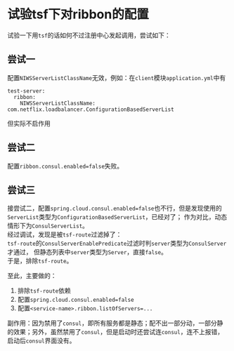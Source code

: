 # 试验tsf下对ribbon的配置

试验一下用```tsf```的话如何不过注册中心发起调用，尝试如下：

## 尝试一

配置```NIWSServerListClassName```无效，例如：在```client```模块```application.yml```中有
```
test-server:
  ribbon:
    NIWSServerListClassName: com.netflix.loadbalancer.ConfigurationBasedServerList
```
但实际不启作用

## 尝试二

配置```ribbon.consul.enabled=false```失败。

## 尝试三

接尝试二，配置```spring.cloud.consul.enabled=false```也不行，但是发现使用的```ServerList```类型为```ConfigurationBasedServerList```，已经对了；
作为对比，动态情形下为```ConsulServerList```。  
经过调试，发现是被```tsf-route```过滤掉了：  
```tsf-route```的```ConsulServerEnablePredicate```过滤时判```server```类型为```ConsulServer```才通过，
但静态列表中```server```类型为```Server```，直接```false```。  
于是，排除```tsf-route```。  

至此，主要做的：
1. 排除```tsf-route```依赖
1. 配置```spring.cloud.consul.enabled=false```
1. 配置```<service-name>.ribbon.listOfServers=...```

副作用：因为禁用了```consul```，即所有服务都是静态；配不出一部分动，一部分静的效果；另外，虽然禁用了```consul```，但是启动时还尝试连```consul```，连不上报错，启动后```consul```界面没有。
